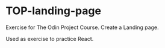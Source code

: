 # TOP-landing-page
Exercise for The Odin Project Course. Create a Landing page.

Used as exercise to practice React.

